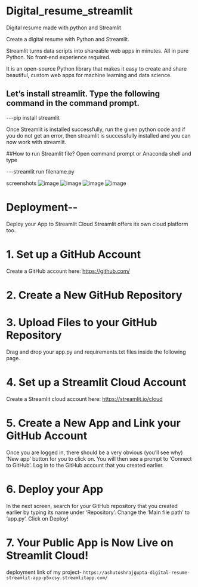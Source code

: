 # Digital_resume_streamlit
Digital resume made with python and Streamlit

Create a digital resume with Python and Streamlit.

Streamlit turns data scripts into shareable web apps in minutes. All in pure Python. No front‑end experience required.

It is an open-source Python library that makes it easy to create and share beautiful, custom web apps for machine learning and data science.

## Let’s install streamlit. Type the following command in the command prompt.
---pip install streamlit

Once Streamlit is installed successfully, run the given python code and if you do not get an error, then streamlit is successfully installed and you can now work with streamlit.

##How to run Streamlit file?
Open command prompt or Anaconda shell and type

---streamlit run filename.py

screenshots
![image](https://user-images.githubusercontent.com/89141709/190015940-df4f0805-0821-4a11-92f8-b8655ec48060.png)
![image](https://user-images.githubusercontent.com/89141709/190015959-c5a6f321-8e98-4fd6-aa08-ce3fbca15928.png)
![image](https://user-images.githubusercontent.com/89141709/190015979-5562a1c8-8bc5-4ecd-bcd8-7b6a7123e8cd.png)
![image](https://user-images.githubusercontent.com/89141709/190015999-69ec7d88-f630-481e-a27f-5265d63c202d.png)


# Deployment--
Deploy your App to Streamlit Cloud
Streamlit offers its own cloud platform too.

# 1. Set up a GitHub Account
Create a GitHub account here: https://github.com/

# 2. Create a New GitHub Repository

# 3. Upload Files to your GitHub Repository
   Drag and drop your app.py and requirements.txt files inside the following page.
   
# 4. Set up a Streamlit Cloud Account
Create a Streamlit cloud account here: https://streamlit.io/cloud

# 5. Create a New App and Link your GitHub Account
Once you are logged in, there should be a very obvious (you’ll see why) ‘New app’ button for you to click on.
You will then see a prompt to ‘Connect to GitHub’. Log in to the GitHub account that you created earlier.

# 6. Deploy your App
In the next screen, search for your GitHub repository that you created earlier by typing its name under ‘Repository’.
Change the ‘Main file path’ to ‘app.py’.
Click on Deploy!

# 7. Your Public App is Now Live on Streamlit Cloud!


deployment link of my project-
```https://ashutoshrajgupta-digital-resume-streamlit-app-p5xcsy.streamlitapp.com/```

